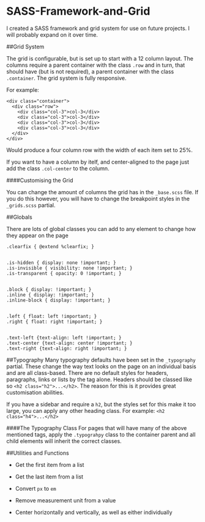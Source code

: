 SASS-Framework-and-Grid
=======================

I created a SASS framework and grid system for use on future projects. I will probably expand on it over time. 

##Grid System

The grid is configurable, but is set up to start with a 12 column layout. The columns require a parent container with the class `.row` and in turn, that should have (but is not required), a parent container with the class `.container`. The grid system is fully responsive.

For example: 

    <div class="container">
      <div class="row">
        <div class="col-3">col-3</div>
        <div class="col-3">col-3</div>
        <div class="col-3">col-3</div>
        <div class="col-3">col-3</div>
      </div>
    </div>
    
Would produce a four column row with the width of each item set to 25%.

If you want to have a column by itelf, and center-aligned to the page just add the class `.col-center` to the column.

####Customising the Grid

You can change the amount of columns the grid has in the `_base.scss` file. If you do this however, you will have to change the breakpoint styles in the `_grids.scss` partial.


##Globals

There are lots of global classes you can add to any element to change how they appear on the page

    .clearfix {	@extend %clearfix; }


    .is-hidden { display: none !important; }
    .is-invisible { visibility: none !important; }
    .is-transparent { opacity: 0 !important; }


    .block { display: !important; }
    .inline { display: !important; }
    .inline-block { display: !important; }


    .left { float: left !important; }
    .right { float: right !important; }


    .text-left {text-align: left !important; }
    .text-center {text-align: center !important; }
    .text-right {text-align: right !important; }
    
##Typography
Many typography defaults have been set in the `_typography` partial. These change the way text looks on the page on an individual basis and are all class-based. There are no default styles for headers, paragraphs, links or lists by the tag alone. Headers should be classed like so `<h2 class="h2">...</h2>`. The reason for this is it provides great customisation abilities. 

If you have a sidebar and require a `h2`, but the styles set for this make it too large, you can apply any other heading class. For example: `<h2 class="h4">...</h2>`

####The Typography Class
For pages that will have many of the above mentioned tags, apply the `.typograhpy` class to the container parent and all child elements will inherit the correct classes.

##Utilities and Functions
- Get the first item from a list
- Get the last item from a list
- Convert `px` to `em`
- Remove measurement unit from a value
 
- Center horizontally and vertically, as well as either individually
